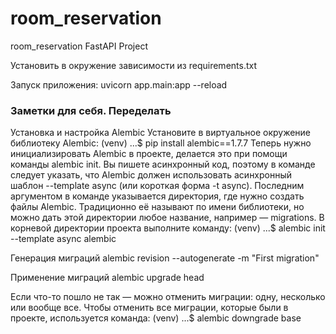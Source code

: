 # room_reservation
room_reservation FastAPI Project

Установить в окружение зависимости из requirements.txt

Запуск приложения:
uvicorn app.main:app --reload


### Заметки для себя. Переделать
Установка и настройка Alembic
Установите в виртуальное окружение библиотеку Alembic:
(venv) ...$ pip install alembic==1.7.7 
Теперь нужно инициализировать Alembic в проекте, делается это при помощи команды alembic init. 
Вы пишете асинхронный код, поэтому в команде следует указать, что Alembic должен использовать асинхронный шаблон --template async (или короткая форма -t async). 
Последним аргументом в команде указывается директория, где нужно создать файлы Alembic. Традиционно её называют по имени библиотеки, но можно дать этой директории любое название, например — migrations.
В корневой директории проекта выполните команду:
(venv) ...$ alembic init --template async alembic 

Генерация миграций
alembic revision --autogenerate -m "First migration"

Применение миграций
alembic upgrade head

Если что-то пошло не так — можно отменить миграции: одну, несколько или вообще все.
Чтобы отменить все миграции, которые были в проекте, используется команда:
(venv) ...$ alembic downgrade base 